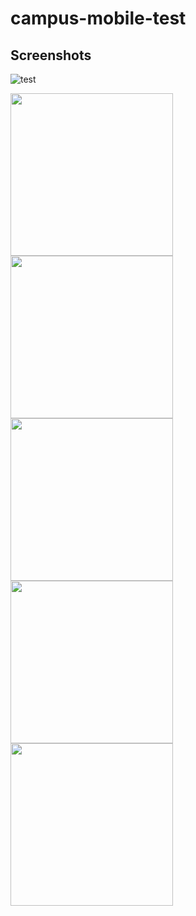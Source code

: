 # campus-mobile-test

## Screenshots
![test](https://github.com/UCSD/campus-mobile/blob/screenshots/screenshots/v5.0/ios/weather_card.png?raw=true "Weather")

<img src="https://github.com/UCSD/campus-mobile/blob/screenshots/screenshots/v5.0/ios/weather_card.png?raw=true" width="260" />              <img src="https://github.com/UCSD/campus-mobile/blob/screenshots/screenshots/v5.0/ios/weather_card.png?raw=true" width="260" />			<img src="https://github.com/UCSD/campus-mobile/blob/screenshots/screenshots/v5.0/ios/weather_card.png?raw=true" width="260" />			<img src="https://github.com/UCSD/campus-mobile/blob/screenshots/screenshots/v5.0/ios/weather_card.png?raw=true" width="260" />			<img src="https://github.com/UCSD/campus-mobile/blob/screenshots/screenshots/v5.0/ios/weather_card.png?raw=true" width="260" />


